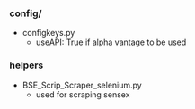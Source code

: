 ### config/
- configkeys.py
    - useAPI: True if alpha vantage to be used
  
### helpers
- BSE_Scrip_Scraper_selenium.py
    - used for scraping sensex 